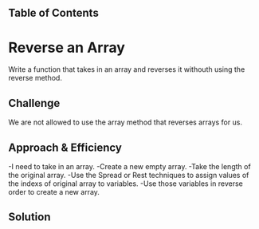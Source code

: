 ## Table of Contents

   # Reverse an Array
Write a function that takes in an array and reverses it withouth using the reverse method.

## Challenge
We are not allowed to use the array method that reverses arrays for us.

## Approach & Efficiency
-I need to take in an array.
-Create a new empty array.
-Take the length of the original array.
-Use the Spread or Rest techniques to assign values of the indexs of original array to variables.
-Use those variables in reverse order to create a new array.

## Solution
<!-- Embedded whiteboard image -->